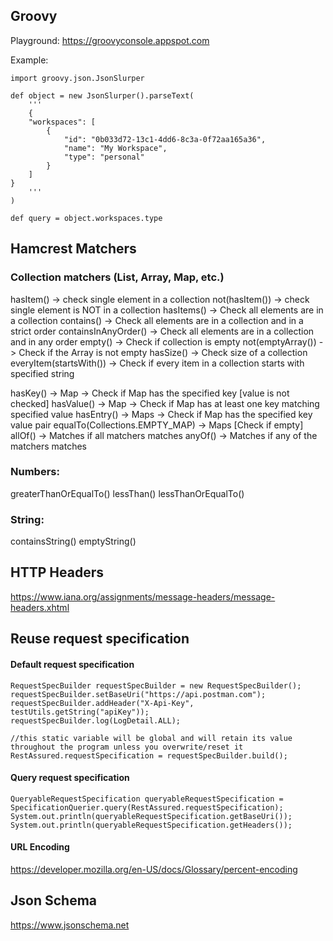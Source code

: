## Groovy

Playground: https://groovyconsole.appspot.com

Example:
```
import groovy.json.JsonSlurper

def object = new JsonSlurper().parseText(
    '''
    {
    "workspaces": [
        {
            "id": "0b033d72-13c1-4dd6-8c3a-0f72aa165a36",
            "name": "My Workspace",
            "type": "personal"
        }
    ]
}
    '''
)

def query = object.workspaces.type
```

## Hamcrest Matchers
### Collection matchers (List, Array, Map, etc.)
hasItem() -> check single element in a collection
not(hasItem()) -> check single element is NOT in a collection
hasItems() -> Check all elements are in a collection
contains() -> Check all elements are in a collection and in a strict order
containsInAnyOrder() -> Check all elements are in a collection and in any order
empty() -> Check if collection is empty
not(emptyArray()) -> Check if the Array is not empty
hasSize() -> Check size of a collection
everyItem(startsWith()) -> Check if every item in a collection starts with specified string

hasKey() -> Map -> Check if Map has the specified key [value is not checked]
hasValue() -> Map -> Check if Map has at least one key matching specified value
hasEntry() -> Maps -> Check if Map has the specified key value pair
equalTo(Collections.EMPTY_MAP) -> Maps [Check if empty]
allOf() -> Matches if all matchers matches
anyOf() -> Matches if any of the matchers matches

### Numbers:
greaterThanOrEqualTo()
lessThan()
lessThanOrEqualTo()

### String:
containsString()
emptyString()

## HTTP Headers
https://www.iana.org/assignments/message-headers/message-headers.xhtml

## Reuse request specification 
#### Default request specification
```
RequestSpecBuilder requestSpecBuilder = new RequestSpecBuilder();
requestSpecBuilder.setBaseUri("https://api.postman.com");
requestSpecBuilder.addHeader("X-Api-Key", testUtils.getString("apiKey"));
requestSpecBuilder.log(LogDetail.ALL);

//this static variable will be global and will retain its value throughout the program unless you overwrite/reset it
RestAssured.requestSpecification = requestSpecBuilder.build();
```
#### Query request specification
```
QueryableRequestSpecification queryableRequestSpecification = SpecificationQuerier.query(RestAssured.requestSpecification);
System.out.println(queryableRequestSpecification.getBaseUri());
System.out.println(queryableRequestSpecification.getHeaders());
```

#### URL Encoding
https://developer.mozilla.org/en-US/docs/Glossary/percent-encoding

## Json Schema
https://www.jsonschema.net